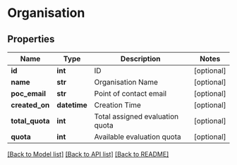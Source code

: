 # Organisation

## Properties
Name | Type | Description | Notes
------------ | ------------- | ------------- | -------------
**id** | **int** | ID | [optional] 
**name** | **str** | Organisation Name | [optional] 
**poc_email** | **str** | Point of contact email | [optional] 
**created_on** | **datetime** | Creation Time | [optional] 
**total_quota** | **int** | Total assigned evaluation quota | [optional] 
**quota** | **int** | Available evaluation quota | [optional] 

[[Back to Model list]](../README.md#documentation-for-models) [[Back to API list]](../README.md#documentation-for-api-endpoints) [[Back to README]](../README.md)


